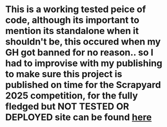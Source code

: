 # This is a working tested peice of code, although its important to mention its standalone when it shouldn't be, this occured when my GH got banned for no reason.. so I had to improvise with my publishing to make sure this project is published on time for the Scrapyard 2025 competition, for the fully fledged but NOT TESTED OR DEPLOYED site can be found [here](https://github.com/DefinetlyNotAI/Scrapyard_Sharjah_Archive)
